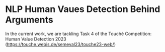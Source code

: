 # NLP Human Vaues Detection Behind Arguments
In the current work, we are tackling Task 4 of the Touché Competition: Human Value Detection 2023 (https://touche.webis.de/semeval23/touche23-web/)
